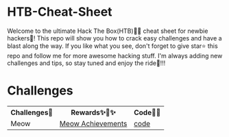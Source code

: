 # HTB-Cheat-Sheet

Welcome to the ultimate Hack The Box(HTB)🧑‍💻 cheat sheet for newbie hackers🥷! This repo will show you how to crack easy challenges and have a blast along the way. If you like what you see, don't forget to give star⭐ this repo and follow me for more awesome hacking stuff. I'm always adding new challenges and tips, so stay tuned and enjoy the ride🤩!!!

# Challenges

<table>
<tr>
<th>Challenges🎯</th>
<th>Rewards✨🎉✨</th>
<th>Code🧑‍💻</th>
</tr>
<tr>
<td>Meow</td>
<td><a href="https://github.com/theNareshofficial/HTB-Cheat-Sheet/blob/main/challenges/Meow.md">Meow Achievements</a></td>
<td><a href="https://github.com/theNareshofficial/HTB-Cheat-Sheet/blob/main/challenges/Meow.md">code</a></td>
</tr>
</table>